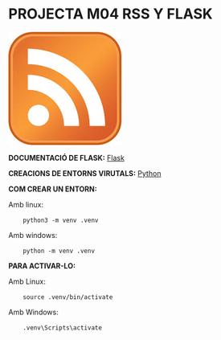 # PROJECTA M04 RSS Y FLASK

![plot](/static/img/1.jpeg)


**DOCUMENTACIÓ DE FLASK:** [Flask](https://flask.palletsprojects.com/en/3.0.x/)

**CREACIONS DE ENTORNS VIRUTALS:** [Python](https://docs.python.org/es/3/library/venv.html)

**COM CREAR UN ENTORN:**
    
Amb linux:

        python3 -m venv .venv

Amb windows:

        python -m venv .venv

**PARA ACTIVAR-LO:**
    
Amb Linux:

        source .venv/bin/activate

Amb Windows:

        .venv\Scripts\activate